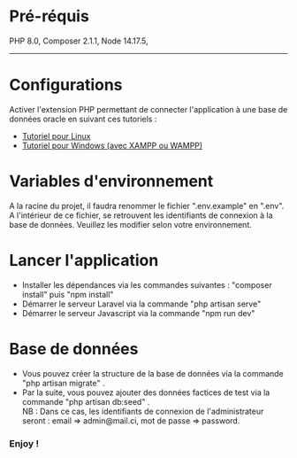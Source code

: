 <h1>
Pré-réquis
</h1>
<p>
PHP 8.0, Composer 2.1.1, Node 14.17.5, 
</p>
<hr/>
<h1>
Configurations
</h1>
<p>
Activer l'extension PHP permettant de connecter l'application à une base de données oracle en suivant 
ces tutoriels :
 </p>
 <ul>
 <li><a href="https://supercidadedigital.com.br/oracle-database-connections-in-php-laravel-over-ubuntu/">Tutoriel pour Linux</a> </li>
 <li><a href="https://www.youtube.com/watch?v=i9C2thlgOg8">Tutoriel pour Windows (avec XAMPP ou WAMPP)</a> </li>
</ul>
<h1>
Variables d'environnement
</h1>
<p>
A la racine du projet, il faudra renommer le fichier ".env.example" en ".env". 
<br/>
A l'intérieur de ce fichier, se retrouvent les identifiants de connexion à la base de données. Veuillez les modifier selon votre environnement.
</p>
<h1>
Lancer l'application
</h1>
<div>
<ul>
<li>
Installer les dépendances via les commandes suivantes : "composer install" puis "npm install" 
</li>
<li>
Démarrer le serveur Laravel via la commande "php artisan serve" 
</li>
<li>
Démarrer le serveur Javascript via la commande "npm run dev" 
</li> 
</ul>
</div>
<h1>
Base de données
</h1>
<ul>
<li>
Vous pouvez créer la structure de la base de données via la commande "php artisan migrate" .
</li>
<li>
Par la suite, vous pouvez ajouter des données factices de test via la commande "php artisan db:seed" .
<br/>
NB : Dans ce cas, les identifiants de connexion de l'administrateur seront : email => admin@mail.ci, mot de passe => password.
</li>
</ul>

<h3>
Enjoy !
</h3>
